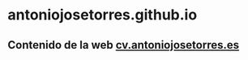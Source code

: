 # antoniojosetorres.github.io
## Contenido de la web **[cv.antoniojosetorres.es](http://cv.antoniojosetorres.es)**
